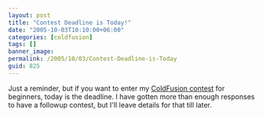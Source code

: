 ```yaml
---
layout: post
title: "Contest Deadline is Today!"
date: "2005-10-03T10:10:00+06:00"
categories: [coldfusion]
tags: []
banner_image: 
permalink: /2005/10/03/Contest-Deadline-is-Today
guid: 825
---
```


Just a reminder, but if you want to enter my <a href="http://ray.camdenfamily.com/index.cfm/2005/9/20/Contest-Shall-We-Play-a-Game">ColdFusion contest</a> for beginners, today is the deadline. I have gotten more than enough responses to have a followup contest, but I'll leave details for that till later.